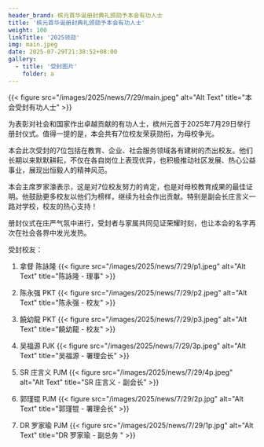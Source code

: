 ```yaml
---
header_brand: 槟元首华诞册封典礼颁勋予本会有功人士
title: '槟元首华诞册封典礼颁勋予本会有功人士'
weight: 100
linkTitle: '2025领勋'
img: main.jpeg
date: 2025-07-29T21:38:52+08:00
gallery:
  - title: '受封图片'
    folder: a
---
```


{{< figure src="/images/2025/news/7/29/main.jpeg" alt="Alt Text" title="本会受封有功人士" >}}

为表彰对社会和国家作出卓越贡献的有功人士，槟州元首于2025年7月29日举行册封仪式。值得一提的是，本会共有7位校友荣获勋衔，为母校争光。

本会此次受封的7位包括在教育、企业、社会服务领域各有建树的杰出校友。他们长期以来默默耕耘，不仅在各自岗位上表现优异，也积极推动社区发展、热心公益事业，展现出恒毅人的精神风范。

本会主席罗家濠表示，这是对7位校友努力的肯定，也是对母校教育成果的最佳证明。他鼓励更多校友以他们为榜样，继续为社会作出贡献。特别是副会长庄言义一路对学校，校友的热心支持！

册封仪式在庄严气氛中进行，受封者与家属共同见证荣耀时刻，也让本会的名字再次在社会各界中发光发热。

受封校友：

1. 拿督 陈詠隆
{{< figure src="/images/2025/news/7/29/p1.jpeg" alt="Alt Text" title="陈詠隆 - 理事" >}}

2. 陈永强 PKT
{{< figure src="/images/2025/news/7/29/p2.jpeg" alt="Alt Text" title="陈永强 - 校友" >}}

3. 饒幼龍 PKT
{{< figure src="/images/2025/news/7/29/p3.jpeg" alt="Alt Text" title="饒幼龍 - 校友" >}}

4. 吴福源 PJK
{{< figure src="/images/2025/news/7/29/3p.jpeg" alt="Alt Text" title="吴福源 - 署理会长" >}}

5. SR 庄言义 PJM
{{< figure src="/images/2025/news/7/29/4p.jpeg" alt="Alt Text" title="SR 庄言义 - 副会长" >}}

6. 郭瑾锟 PJM
{{< figure src="/images/2025/news/7/29/2p.jpg" alt="Alt Text" title="郭瑾锟 - 署理会长" >}}

7. DR 罗家瑜 PJM
{{< figure src="/images/2025/news/7/29/1p.jpg" alt="Alt Text" title="DR 罗家瑜 - 副总务 " >}}